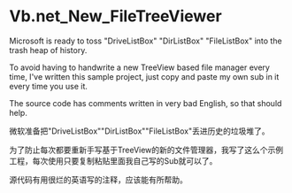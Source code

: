 # Vb.net_New_FileTreeViewer
Microsoft is ready to toss "DriveListBox" "DirListBox" "FileListBox" into the trash heap of history.

To avoid having to handwrite a new TreeView based file manager every time, I've written this sample project, just copy and paste my own sub in it every time you use it.

The source code has comments written in very bad English, so that should help.

微软准备把"DriveListBox""DirListBox""FileListBox"丢进历史的垃圾堆了。

为了防止每次都要重新手写基于TreeView的新的文件管理器，我写了这么个示例工程，每次使用只要复制粘贴里面我自己写的Sub就可以了。

源代码有用很烂的英语写的注释，应该能有所帮助。
